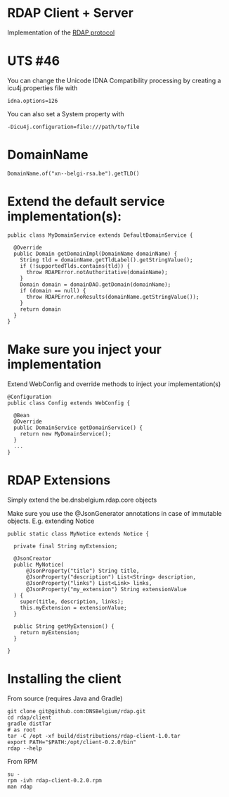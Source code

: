 # RDAP Client + Server

Implementation of the [RDAP protocol](http://tools.ietf.org/html/rfc7480)

# UTS #46

You can change the Unicode IDNA Compatibility processing by creating a icu4j.properties file with

    idna.options=126

You can also set a System property with

    -Dicu4j.configuration=file:///path/to/file

# DomainName

    DomainName.of("xn--belgi-rsa.be").getTLD()

# Extend the default service implementation(s):

    public class MyDomainService extends DefaultDomainService {

      @Override
      public Domain getDomainImpl(DomainName domainName) {
        String tld = domainName.getTldLabel().getStringValue();
        if (!supportedTlds.contains(tld)) {
          throw RDAPError.notAuthoritative(domainName);
        }
        Domain domain = domainDAO.getDomain(domainName);
        if (domain == null) {
          throw RDAPError.noResults(domainName.getStringValue());        
        }
        return domain
      }
    }

# Make sure you inject your implementation
Extend WebConfig and override methods to inject your implementation(s)
    
    @Configuration    
    public class Config extends WebConfig {

      @Bean
      @Override
      public DomainService getDomainService() {
        return new MyDomainService();
      }
      ...
    }

# RDAP Extensions

Simply extend the be.dnsbelgium.rdap.core objects

Make sure you use the @JsonGenerator annotations in case of immutable objects. E.g. extending Notice

    public static class MyNotice extends Notice {

      private final String myExtension;

      @JsonCreator
      public MyNotice(
          @JsonProperty("title") String title,
          @JsonProperty("description") List<String> description,
          @JsonProperty("links") List<Link> links,
          @JsonProperty("my_extension") String extensionValue
      ) {
        super(title, description, links);
        this.myExtension = extensionValue;
      }

      public String getMyExtension() {
        return myExtension;
      }

    }

# Installing the client

From source (requires Java and Gradle)

    git clone git@github.com:DNSBelgium/rdap.git
    cd rdap/client
    gradle distTar
    # as root
    tar -C /opt -xf build/distributions/rdap-client-1.0.tar
    export PATH="$PATH:/opt/client-0.2.0/bin"
    rdap --help

From RPM

    su -
    rpm -ivh rdap-client-0.2.0.rpm
    man rdap
